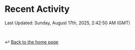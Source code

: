 # Recent Activity

<!--RECENT_ACTIVITY:start-->
<!--RECENT_ACTIVITY:end-->

<!--RECENT_ACTIVITY:last_update-->
Last Updated: Sunday, August 17th, 2025, 2:42:50 AM (GMT)
<!--RECENT_ACTIVITY:last_update_end-->

<br>

↩️ [Back to the home page](/README.md)
